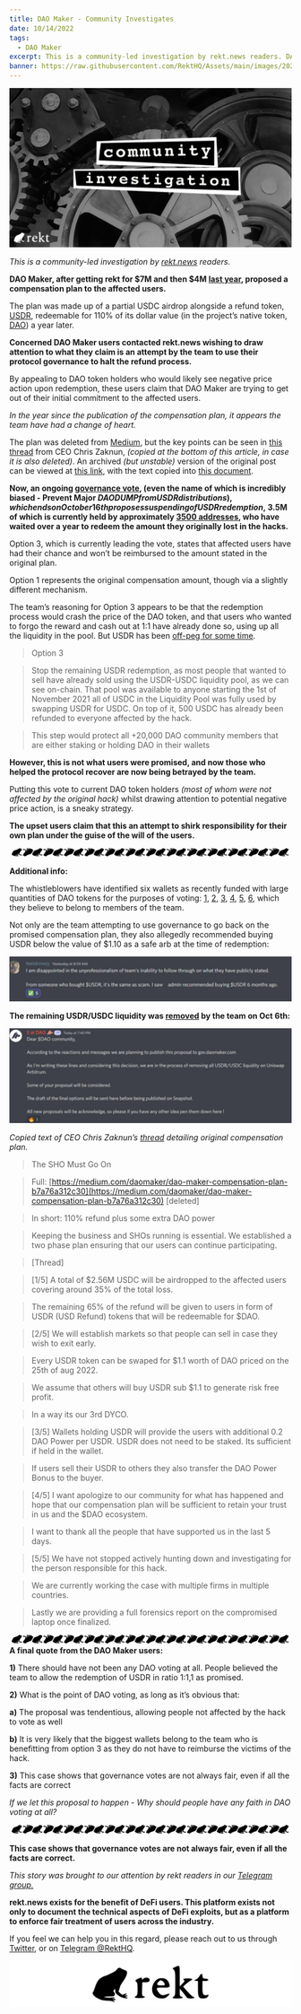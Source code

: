 ```yaml
---
title: DAO Maker - Community Investigates
date: 10/14/2022
tags:
  - DAO Maker
excerpt: This is a community-led investigation by rekt.news readers. DAO Maker, after getting rekt for $7M and then $4M last year, proposed a compensation plan to the affected users. But it appears the team had a change of heart.
banner: https://raw.githubusercontent.com/RektHQ/Assets/main/images/2022/10/daomaker2-header.png
---
```

![](https://raw.githubusercontent.com/RektHQ/Assets/main/images/2022/10/daomaker2-header.png)

_This is a community-led investigation by [rekt.news](https://rekt.news/) readers._

**DAO Maker, after getting rekt for $7M and then $4M [last year](https://rekt.news/daomaker-rekt/), proposed a compensation plan to the affected users.**

  

The plan was made up of a partial USDC airdrop alongside a refund token, [USDR](https://arbiscan.io/token/0xbc60ff90497f99cbf6fb84ce1e31845637033445), redeemable for 110% of its dollar value (in the project’s native token, [DAO](https://www.coingecko.com/en/coins/dao-maker)) a year later.

  

**Concerned DAO Maker users contacted rekt.news wishing to draw attention to what they claim is an attempt by the team to use their protocol governance to halt the refund process.**

  

By appealing to DAO token holders who would likely see negative price action upon redemption, these users claim that DAO Maker are trying to get out of their initial commitment to the affected users.

  

_In the year since the publication of the compensation plan, it appears the team have had a change of heart._

  

The plan was deleted from [Medium](https://medium.com/daomaker/dao-maker-compensation-plan-b7a76a312c30), but the key points can be seen in [this thread](https://twitter.com/czdaomaker/status/1427674083009912836) from CEO Chris Zaknun, _(copied at the bottom of this article, in case it is also deleted)_. An archived _(but unstable)_ version of the original post can be viewed at [this link](https://web.archive.org/web/20220127065228/https://medium.com/daomaker/dao-maker-compensation-plan-b7a76a312c30), with the text copied into [this document](https://docs.google.com/document/d/12MiYGraCcOqT4GjUQD50_eOcNjglOsSXFT01bXkRNGw/edit?usp=sharing).

  

**Now, an ongoing [governance vote](https://gov.daomaker.com/#/proposal/0xef981cb4c7aba5c9780bf004d28453e0f1a0af13f5ef5bc0e5f82b0175869b37), (even the name of which is incredibly biased - Prevent Major $DAO DUMP from USDR distributions), which ends on October 16th proposes suspending of USDR redemption, ~$3.5M of which is currently held by approximately [3500 addresses](https://arbiscan.io/token/0xbc60ff90497f99cbf6fb84ce1e31845637033445#balances), who have waited over a year to redeem the amount they originally lost in the hacks.**

  

Option 3, which is currently leading the vote, states that affected users have had their chance and won’t be reimbursed to the amount stated in the original plan.

  

Option 1 represents the original compensation amount, though via a slightly different mechanism.

  

The team’s reasoning for Option 3 appears to be that the redemption process would crash the price of the DAO token, and that users who wanted to forgo the reward and cash out at 1:1 have already done so, using up all the liquidity in the pool. But USDR has been [off-peg for some time](https://www.defined.fi/arb/0x78727cc9e4bcbbceb15e3c4b7155f997fa365ce1?cache=69693).

  

>Option 3

>Stop the remaining USDR redemption, as most people that wanted to sell have already sold using the USDR-USDC liquidity pool, as we can see on-chain. That pool was available to anyone starting the 1st of November 2021 all of USDC in the Liquidity Pool was fully used by swapping USDR for USDC. On top of it, 500 USDC has already been refunded to everyone affected by the hack.

>

>This step would protect all +20,000 DAO community members that are either staking or holding DAO in their wallets

  

**However, this is not what users were promised, and now those who helped the protocol recover are now being betrayed by the team.**

  

Putting this vote to current DAO token holders _(most of whom were not affected by the original hack)_ whilst drawing attention to potential negative price action, is a sneaky strategy.

  

**The upset users claim that this an attempt to shirk responsibility for their own plan under the guise of the will of the users.**

![](https://raw.githubusercontent.com/RektHQ/Assets/main/images/2021/03/rekt-linebreak.png) 


**Additional info:**

  

The whistleblowers have identified six wallets as recently funded with large quantities of DAO tokens for the purposes of voting: [1](https://etherscan.io/address/0x10612be4a8b0527dc080d0ca9c6c0b0c46f60bef#tokentxns), [2](https://etherscan.io/address/0x364a246e1d11f15e38bcd6e5b340c78a91f2f61a#tokentxns), [3](https://etherscan.io/address/0xf7752fa972c7c19b82611cea15170184cc89bdd2#tokentxns), [4](https://etherscan.io/address/0x7853aac3da0de5442a46fcf6f3b22fb0a8614f49#tokentxns), [5](https://etherscan.io/address/0x6aace16b3a174ed6ed569d82d9b38871a587fd4b#tokentxns), [6](https://etherscan.io/address/0x7b735a6eb154d82934a855e3e3ee8d0288e06b88#tokentxns), which they believe to belong to members of the team.

  

Not only are the team attempting to use governance to go back on the promised compensation plan, they also allegedly recommended buying USDR below the value of $1.10 as a safe arb at the time of redemption:

![](https://raw.githubusercontent.com/RektHQ/Assets/main/images/2022/10/daomaker2-disc1.png)


**The remaining USDR/USDC liquidity was [removed](https://arbiscan.io/tx/0xab2e98567f49445295eee9d92a0c4dc964cb99d88d0e9531f824ce18230f95d7) by the team on Oct 6th:**

![](https://raw.githubusercontent.com/RektHQ/Assets/main/images/2022/10/daomaker2-disc2.png)

_Copied text of CEO Chris Zaknun’s [thread](https://twitter.com/czdaomaker/status/1427674083009912836) detailing original compensation plan._

  

>The SHO Must Go On

>

>Full: [https://medium.com/daomaker/dao-maker-compensation-plan-b7a76a312c30](https://medium.com/daomaker/dao-maker-compensation-plan-b7a76a312c30) [deleted]

>

>In short: 110% refund plus some extra DAO power

>

>Keeping the business and SHOs running is essential. We established a two phase plan ensuring that our users can continue participating.

>

>[Thread]

>

>[1/5] A total of $2.56M USDC will be airdropped to the affected users covering around 35% of the total loss.

>

>The remaining 65% of the refund will be given to users in form of USDR (USD Refund) tokens that will be redeemable for $DAO.

>

>[2/5] We will establish markets so that people can sell in case they wish to exit early.

>

>Every USDR token can be swaped for $1.1 worth of DAO priced on the 25th of aug 2022.

>

>We assume that others will buy USDR sub $1.1 to generate risk free profit.

>

>In a way its our 3rd DYCO.

>

>[3/5] Wallets holding USDR will provide the users with additional 0.2 DAO Power per USDR. USDR does not need to be staked. Its sufficient if held in the wallet.

>

>If users sell their USDR to others they also transfer the DAO Power Bonus to the buyer.

>

>[4/5] I want apologize to our community for what has happened and hope that our compensation plan will be sufficient to retain your trust in us and the $DAO ecosystem.

>

>I want to thank all the people that have supported us in the last 5 days.

>

>[5/5] We have not stopped actively hunting down and investigating for the person responsible for this hack.

>

>We are currently working the case with multiple firms in multiple countries.

>

>Lastly we are providing a full forensics report on the compromised laptop once finalized.

![](https://raw.githubusercontent.com/RektHQ/Assets/main/images/2021/03/rekt-linebreak.png) 
**A final quote from the DAO Maker users:**

**1)**  There should have not been any DAO voting at all. People believed the team to allow the redemption of USDR in ratio 1:1,1 as promised.

**2)**  What is the point of DAO voting, as long as it’s obvious that:

**a)** The proposal was tendentious, allowing people not affected by the hack to vote as well

**b)** It is very likely that the biggest wallets belong to the team who is benefitting from option 3 as they do not have to reimburse the victims of the hack.

**3)**  This case shows that governance votes are not always fair, even if all the facts are correct

_If we let this proposal to happen - Why should people have any faith in DAO voting at all?_

![](https://raw.githubusercontent.com/RektHQ/Assets/main/images/2021/03/rekt-linebreak.png) 

**This case shows that governance votes are not always fair, even if all the facts are correct.**

_This story was brought to our attention by rekt readers in our [Telegram group.](https://t.me/Rekt_HQ)_

**rekt.news exists for the benefit of DeFi users. This platform exists not only to document the technical aspects of DeFi exploits, but as a platform to enforce fair treatment of users across the industry.**  
  
If you feel we can help you in this regard, please reach out to us through [Twitter](https://twitter.com/RektHQ), or on [Telegram @RektHQ](https://t.me/Rekt_HQ).

![](https://raw.githubusercontent.com/RektHQ/Assets/main/images/2021/08/rekt-outline-conc.png)
